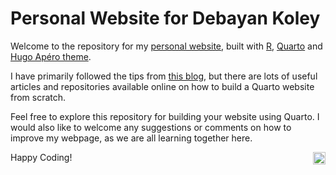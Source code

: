# Personal Website for Debayan Koley
Welcome to the repository for my [personal website](https://kdeb.netlify.app), built with [R](https://rproject.org), [Quarto](quarto.org) and [Hugo Apéro theme](https://hugo-apero-docs.netlify.app/). 

I have primarily followed the tips from [this blog](https://drganghe.github.io/quarto-academic-site-examples.html), but there are lots of useful articles and repositories available online on how to build a Quarto website from scratch.

Feel free to explore this repository for building your website using Quarto. I would also like to welcome any suggestions or comments on how to improve my webpage, as we are all learning together here.

Happy Coding! <a href='https://app.netlify.com/sites/kdeb/deploys'><img src='https://api.netlify.com/api/v1/badges/892f29fa-9a43-4044-89ac-31a85d9801ab/deploy-status' target="_blank" align="right" height="20" alt='Netlify Status'/></a>
